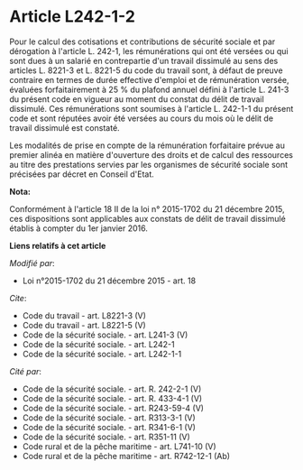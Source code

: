 # Article L242-1-2

Pour le calcul des cotisations et contributions de sécurité sociale et par dérogation à l'article L. 242-1, les rémunérations
qui ont été versées ou qui sont dues à un salarié en contrepartie d'un travail dissimulé au sens des articles L. 8221-3 et L.
8221-5 du code du travail sont, à défaut de preuve contraire en termes de durée effective d'emploi et de rémunération versée,
évaluées forfaitairement à 25 % du plafond annuel défini à l'article L. 241-3 du présent code en vigueur au moment du constat
du délit de travail dissimulé. Ces rémunérations sont soumises à l'article L. 242-1-1 du présent code et sont réputées avoir
été versées au cours du mois où le délit de travail dissimulé est constaté. 

Les modalités de prise en compte de la rémunération forfaitaire prévue au premier alinéa en matière d'ouverture des droits et
de calcul des ressources au titre des prestations servies par les organismes de sécurité sociale sont précisées par décret en
Conseil d'Etat.

**Nota:**

Conformément à l'article 18 II de la loi n° 2015-1702 du 21 décembre 2015, ces dispositions sont applicables aux constats de
délit de travail dissimulé établis à compter du 1er janvier 2016.

**Liens relatifs à cet article**

_Modifié par_:

  - Loi n°2015-1702 du 21 décembre 2015 - art. 18

_Cite_:

  - Code du travail - art. L8221-3 (V)
  - Code du travail - art. L8221-5 (V)
  - Code de la sécurité sociale. - art. L241-3 (V)
  - Code de la sécurité sociale. - art. L242-1
  - Code de la sécurité sociale. - art. L242-1-1

_Cité par_:

  - Code de la sécurité sociale. - art. R. 242-2-1 (V)
  - Code de la sécurité sociale. - art. R. 433-4-1 (V)
  - Code de la sécurité sociale. - art. R243-59-4 (V)
  - Code de la sécurité sociale. - art. R313-3-1 (V)
  - Code de la sécurité sociale. - art. R341-6-1 (V)
  - Code de la sécurité sociale. - art. R351-11 (V)
  - Code rural et de la pêche maritime - art. L741-10 (V)
  - Code rural et de la pêche maritime - art. R742-12-1 (Ab)
